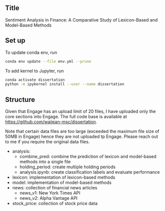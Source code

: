 ## Title
Sentiment Analysis in Finance: A Comparative Study of Lexicon-Based and Model-Based Methods

## Set up

To update conda env, run

```bash
conda env update --file env.yml --prune
```

To add kernel to Jupyter, run
```bash
conda activate dissertation
python -m ipykernel install --user --name dissertation
```

## Structure
Given that Engage has an upload limit of 20 files, I have uploaded only the core sections into Engage.
The full code base is available at https://github.com/waijean-msc/dissertation.

Note that certain data files are too large (exceeded the maximum file size of 50MB in Engage) 
hence they are not uploaded tp Engage. Please reach out to me if you require the original data files.

- analysis: 
  - combine_pred: combine the prediction of lexicon and model-based methods into a single file
  - holding_period: create multiple holding periods
  - analysis.ipynb: create classification labels and evaluate performance
- lexicon: implementation of lexicon-based methods
- model: implementation of model-based methods
- news: collection of financial news articles
  - news_v1: New York Times API
  - news_v2: Alpha Vantage API
- stock_price: collection of stock price data


